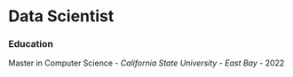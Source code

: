 # Data Scientist

### Education
Master in Computer Science - <i>California State University - East Bay</i> - 2022
